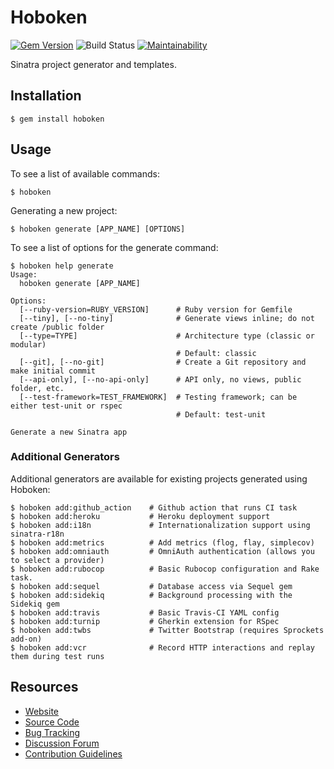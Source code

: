 # Hoboken

[![Gem Version](https://badge.fury.io/rb/hoboken.png)](http://badge.fury.io/rb/hoboken)
![Build Status](https://github.com/bnadlerjr/hoboken/actions/workflows/ruby.yml/badge.svg)
[![Maintainability](https://api.codeclimate.com/v1/badges/75e09f25ee70d6858519/maintainability)](https://codeclimate.com/github/bnadlerjr/hoboken/maintainability)

Sinatra project generator and templates.

## Installation

    $ gem install hoboken

## Usage

To see a list of available commands:

    $ hoboken

Generating a new project:

    $ hoboken generate [APP_NAME] [OPTIONS]

To see a list of options for the generate command:

    $ hoboken help generate
    Usage:
      hoboken generate [APP_NAME]

    Options:
      [--ruby-version=RUBY_VERSION]      # Ruby version for Gemfile
      [--tiny], [--no-tiny]              # Generate views inline; do not create /public folder
      [--type=TYPE]                      # Architecture type (classic or modular)
                                         # Default: classic
      [--git], [--no-git]                # Create a Git repository and make initial commit
      [--api-only], [--no-api-only]      # API only, no views, public folder, etc.
      [--test-framework=TEST_FRAMEWORK]  # Testing framework; can be either test-unit or rspec
                                         # Default: test-unit

    Generate a new Sinatra app

### Additional Generators

Additional generators are available for existing projects generated using Hoboken:

    $ hoboken add:github_action    # Github action that runs CI task
    $ hoboken add:heroku           # Heroku deployment support
    $ hoboken add:i18n             # Internationalization support using sinatra-r18n
    $ hoboken add:metrics          # Add metrics (flog, flay, simplecov)
    $ hoboken add:omniauth         # OmniAuth authentication (allows you to select a provider)
    $ hoboken add:rubocop          # Basic Rubocop configuration and Rake task.
    $ hoboken add:sequel           # Database access via Sequel gem
    $ hoboken add:sidekiq          # Background processing with the Sidekiq gem
    $ hoboken add:travis           # Basic Travis-CI YAML config
    $ hoboken add:turnip           # Gherkin extension for RSpec
    $ hoboken add:twbs             # Twitter Bootstrap (requires Sprockets add-on)
    $ hoboken add:vcr              # Record HTTP interactions and replay them during test runs

## Resources

* [Website](https://bobnadler.com/hoboken/)
* [Source Code](https://github.com/bnadlerjr/hoboken)
* [Bug Tracking](https://github.com/bnadlerjr/hoboken/issues)
* [Discussion Forum](https://github.com/bnadlerjr/hoboken/discussions)
* [Contribution Guidelines](https://github.com/bnadlerjr/hoboken/blob/main/CONTRIBUTING.md)
